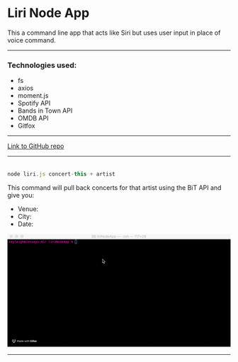 # Liri Node App

This a command line app that acts like Siri but uses user input in place of voice command. 

------------------------------------------

### Technologies used:

* fs
* axios
* moment.js
* Spotify API
* Bands in Town API
* OMDB API
* Gitfox

------------------------------------------

[Link to GitHub repo](https://github.com/seyleigh/liriNodeApp)

------------------------------------------

```javascript

node liri.js concert-this + artist

```
This command will pull back concerts for that artist using the BiT API and give you:
- Venue:
- City:
- Date:

![Concert This Function](./images/concert.gif)

----------------

